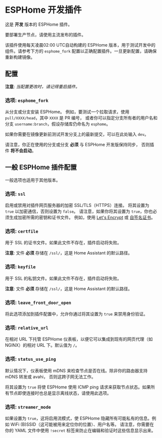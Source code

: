 # ESPHome 开发插件

这是 **开发** 版本的 ESPHome 插件。

要部署生产节点，请使用主流发布的插件。

该插件使用每天凌晨02:00 UTC自动构建的 ESPHome 版本，用于测试开发中的组件。请参考下方的 `esphome_fork` 配置以正确配置插件。一旦更新配置，请确保重新构建镜像。

## 配置

**注意**: _当配置更改时，请记得重启插件。_

### 选项: `esphome_fork`

从分支或分支安装 ESPHome。
例如，要测试一个拉取请求，使用 `pull/XXXX/head`，其中 `XXXX` 是 PR 编号，
或者你可以指定分支所有者的用户名和分支 `username:branch`，假设存储库仍命名为 `esphome`。

如果你需要在镜像更新前测试开发分支上的最新提交，可以在此处输入 `dev`。

请注意，你正在使用的分支或分支 **必须** 与 ESPHome 开发版保持同步，
否则插件 **将不会启动**。

## 一般 ESPHome 插件配置

一般选项也适用于其他版本。

### 选项: `ssl`

启用或禁用对插件网页服务器的加密 SSL/TLS（HTTPS）连接。
将其设置为 `true` 以加密通信，否则设置为 `false`。
请注意，如果你将其设置为 `true`，你也必须生成加密所需的密钥和证书文件。
例如，使用 [Let's Encrypt](https://www.home-assistant.io/addons/lets_encrypt/)
或 [自签名证书](https://www.home-assistant.io/docs/ecosystem/certificates/tls_self_signed_certificate/)。

### 选项: `certfile`

用于 SSL 的证书文件。如果此文件不存在，插件启动将失败。

**注意**: 文件 **必须** 存储在 `/ssl/`，这是 Home Assistant 的默认路径。

### 选项: `keyfile`

用于 SSL 的私钥文件。如果此文件不存在，插件启动将失败。

**注意**: 文件 **必须** 存储在 `/ssl/`，这是 Home Assistant 的默认路径。

### 选项: `leave_front_door_open`

将此选项添加到插件配置中，允许你通过将其设置为 `true` 来禁用身份验证。

### 选项: `relative_url`

在相对 URL 下托管 ESPHome 仪表板，以便它可以集成到现有的网页代理（如 NGINX）的相对 URL 下。默认值为 `/`。

### 选项: `status_use_ping`

默认情况下，仪表板使用 mDNS 来检查节点是否在线。除非你的路由器支持 mDNS 转发或 avahi，
否则这跨子网无法工作。

将其设置为 `true` 将使 ESPHome 使用 ICMP ping 请求来获取节点状态。如果所有节点即使连接时也总是显示离线状态，请使用此选项。

### 选项: `streamer_mode`

如果设置为 `true`，这将启用流模式，使 ESPHome 隐藏所有可能私有的信息。例如 WiFi (B)SSID（这可能被用来定位你的位置）、用户名等。
请注意，你需要在你的 YAML 文件中使用 `!secret` 标签来防止在编辑和验证时这些信息显示出来。